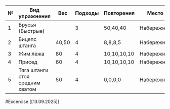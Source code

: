 
| №   | Вид упражнения                  | Вес   | Подходы | Повторения  | Место      |
| --- | ------------------------------- | ----- | ------- | ----------- | ---------- |
| 1   | Брусья (Быстрые)                |       | 3       | 50,40,40    | Набережная |
| 2   | Бицепс штанга                   | 40,50 | 4       | 8,8,8,5     | Набережная |
| 3   | Жим лежа                        | 80    | 4       | 10,10,10,10 | Набережная |
| 4   | Присед                          | 60    | 4       | 10,10,10,10 | Набережная |
| 5   | Тяга штанги стоя средним хватом | 50    | 4       | 0,0,0,0     | Набережная |

#Excercise
[[13.09.2025]]